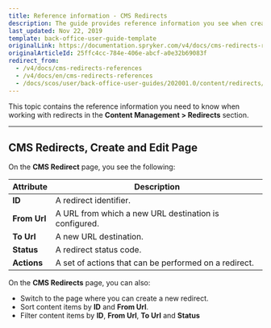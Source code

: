 ```yaml
---
title: Reference information - CMS Redirects
description: The guide provides reference information you see when creating and updating URL redirects in the Back Office.
last_updated: Nov 22, 2019
template: back-office-user-guide-template
originalLink: https://documentation.spryker.com/v4/docs/cms-redirects-references
originalArticleId: 25ffc4cc-784e-406e-abcf-a0e32b69083f
redirect_from:
  - /v4/docs/cms-redirects-references
  - /v4/docs/en/cms-redirects-references
  - /docs/scos/user/back-office-user-guides/202001.0/content/redirects/references/cms-redirects-references.html
---
```


This topic contains the reference information you need to know when working with redirects in the **Content Management > Redirects** section.
***

## CMS Redirects, Create and Edit Page

On the **CMS Redirect** page, you see the following:

| Attribute | Description |
| --- | --- |
| **ID** | A redirect identifier. |
|**From Url**  | A URL from which a new URL destination is configured. |
| **To Url** | A new URL destination. |
| **Status** | A redirect status code. |
| **Actions** | A set of actions that can be performed on a redirect. |

On the **CMS Redirects** page, you can also:
* Switch to the page where you can create a new redirect.
* Sort content items by **ID** and **From Url**.
* Filter content items by **ID**, **From Url**, **To Url** and **Status**
